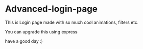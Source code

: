 # Advanced-login-page
This is Login page made with so much cool animations, filters etc.



You can upgrade this using express

have a good day :)

